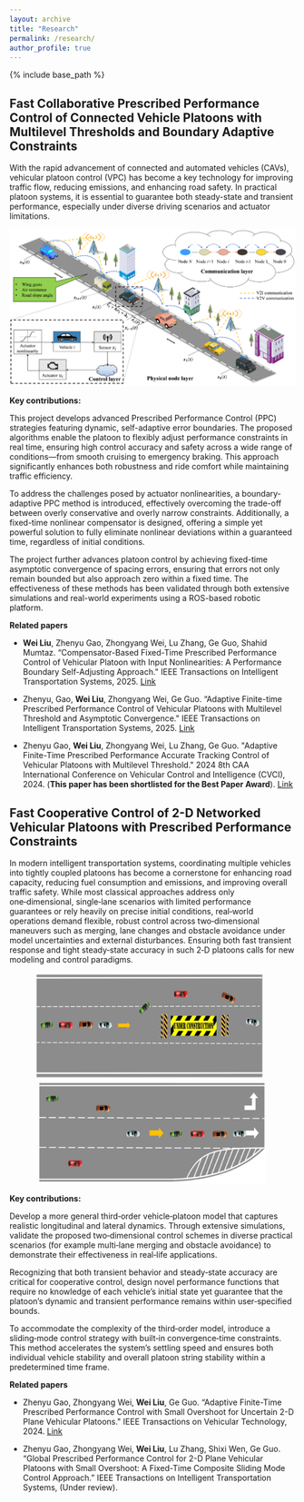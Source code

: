 ```yaml
---
layout: archive
title: "Research"
permalink: /research/
author_profile: true
---
```


{% include base_path %}

## Fast Collaborative Prescribed Performance Control of Connected Vehicle Platoons with Multilevel Thresholds and Boundary Adaptive Constraints

With the rapid advancement of connected and automated vehicles (CAVs), vehicular platoon control (VPC) has become a key technology for improving traffic flow, reducing emissions, and enhancing road safety. In practical platoon systems, it is essential to guarantee both steady-state and transient performance, especially under diverse driving scenarios and actuator limitations.

<p align="center">
  <img src="/images/platoon.png" alt="车队图片" width="600">
</p>

**Key contributions:**

This project develops advanced Prescribed Performance Control (PPC) strategies featuring dynamic, self-adaptive error boundaries. The proposed algorithms enable the platoon to flexibly adjust performance constraints in real time, ensuring high control accuracy and safety across a wide range of conditions—from smooth cruising to emergency braking. This approach significantly enhances both robustness and ride comfort while maintaining traffic efficiency.

To address the challenges posed by actuator nonlinearities, a boundary-adaptive PPC method is introduced, effectively overcoming the trade-off between overly conservative and overly narrow constraints. Additionally, a fixed-time nonlinear compensator is designed, offering a simple yet powerful solution to fully eliminate nonlinear deviations within a guaranteed time, regardless of initial conditions.

The project further advances platoon control by achieving fixed-time asymptotic convergence of spacing errors, ensuring that errors not only remain bounded but also approach zero within a fixed time. The effectiveness of these methods has been validated through both extensive simulations and real-world experiments using a ROS-based robotic platform.

**Related papers**
- **Wei Liu**, Zhenyu Gao, Zhongyang Wei, Lu Zhang, Ge Guo, Shahid Mumtaz. “Compensator-Based Fixed-Time Prescribed Performance Control of Vehicular Platoon with Input Nonlinearities: A Performance Boundary Self-Adjusting Approach." IEEE Transactions on Intelligent Transportation Systems, 2025. [Link](https://ieeexplore.ieee.org/document/11059991/)

- Zhenyu, Gao, **Wei Liu**, Zhongyang Wei, Ge Guo. “Adaptive Finite-time Prescribed Performance Control of Vehicular Platoons with Multilevel Threshold and Asymptotic Convergence." IEEE Transactions on Intelligent Transportation Systems, 2025. [Link](https://ieeexplore.ieee.org/document/10878275/)

- Zhenyu Gao, **Wei Liu**, Zhongyang Wei, Lu Zhang, Ge Guo. "Adaptive Finite-Time Prescribed Performance Accurate Tracking Control of Vehicular Platoons with Multilevel Threshold." 2024 8th CAA International Conference on Vehicular Control and Intelligence (CVCI), 2024. (**This paper has been shortlisted for the Best Paper Award**). [Link](https://ieeexplore.ieee.org/document/10830255/)


## Fast Cooperative Control of 2-D Networked Vehicular Platoons with Prescribed Performance Constraints

In modern intelligent transportation systems, coordinating multiple vehicles into tightly coupled platoons has become a cornerstone for enhancing road capacity, reducing fuel consumption and emissions, and improving overall traffic safety. While most classical approaches address only one‑dimensional, single‑lane scenarios with limited performance guarantees or rely heavily on precise initial conditions, real‑world operations demand flexible, robust control across two‑dimensional maneuvers such as merging, lane changes and obstacle avoidance under model uncertainties and external disturbances. Ensuring both fast transient response and tight steady‑state accuracy in such 2‑D platoons calls for new modeling and control paradigms.
<div style="text-align: center;">
<img src="/images/车队变道.png" alt="" width="400" style="display:inline-block; margin-right:10px;"/>
<img src="/images/多车道融合.png" alt="" width="400" style="display:inline-block;"/></div>

**Key contributions:**

Develop a more general third‑order vehicle‑platoon model that captures realistic longitudinal and lateral dynamics. Through extensive simulations, validate the proposed two‑dimensional control schemes in diverse practical scenarios (for example multi‑lane merging and obstacle avoidance) to demonstrate their effectiveness in real‑life applications.

Recognizing that both transient behavior and steady‑state accuracy are critical for cooperative control, design novel performance functions that require no knowledge of each vehicle’s initial state yet guarantee that the platoon’s dynamic and transient performance remains within user‑specified bounds.

To accommodate the complexity of the third‑order model, introduce a sliding‑mode control strategy with built‑in convergence‑time constraints. This method accelerates the system’s settling speed and ensures both individual vehicle stability and overall platoon string stability within a predetermined time frame.

**Related papers**
- Zhenyu Gao, Zhongyang Wei, **Wei Liu**, Ge Guo. “Adaptive Finite-Time Prescribed Performance Control with Small Overshoot for Uncertain 2-D Plane Vehicular Platoons." IEEE Transactions on Vehicular Technology, 2024. [Link](https://ieeexplore.ieee.org/document/10684117/)

- Zhenyu Gao, Zhongyang Wei, **Wei Liu**, Lu Zhang, Shixi Wen, Ge Guo. “Global Prescribed Performance Control for 2-D Plane Vehicular Platoons with Small Overshoot: A Fixed-Time Composite Sliding Mode Control Approach.” IEEE Transactions on Intelligent Transportation Systems, (Under review).
